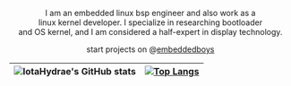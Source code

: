 <div align="center">

I am an embedded linux bsp engineer and also work as a </br>linux kernel developer. I specialize in researching bootloader</br> and OS kernel, and I am considered a half-expert in display technology.

start projects on @[embeddedboys](https://github.com/embeddedboys/)

| ![IotaHydrae's GitHub stats](https://github-readme-stats.vercel.app/api?username=IotaHydrae&show_icons=true&theme=buefy&hide_border=true) | [![Top Langs](https://github-readme-stats.vercel.app/api/top-langs/?username=IotaHydrae&layout=compact&hide_border=true)](https://github.com/anuraghazra/github-readme-stats) |
| ------------- | ------------- |

</div>
  

<!--
be happy.
-->
